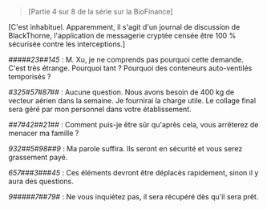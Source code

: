 >[Partie 4 sur 8 de la série sur la BioFinance]

[C'est inhabituel. Apparemment, il s'agit d'un journal de discussion de BlackThorne, l'application de messagerie cryptée censée être 100 % sécurisée contre les interceptions.]

*#####23##145* : M. Xu, je ne comprends pas pourquoi cette demande. C'est très étrange. Pourquoi tant ? Pourquoi des conteneurs auto-ventilés temporisés ?

*#325#57#87##* : Aucune question. Nous avons besoin de 400 kg de vecteur aérien dans la semaine. Je fournirai la charge utile. Le collage final sera géré par mon personnel dans votre établissement.

*##7#42##21##* : Comment puis-je être sûr qu'après cela, vous arrêterez de menacer ma famille ?

*932##5#98##9* : Ma parole suffira. Ils seront en sécurité et vous serez grassement payé.

*657###3###45* : Ces éléments devront être déplacés rapidement, sinon il y aura des questions.

*9#####7##79#* : Ne vous inquiétez pas, il sera récupéré dès qu'il sera prêt.
